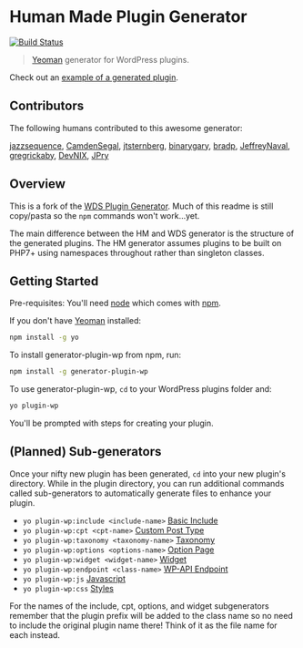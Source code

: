 # Human Made Plugin Generator
[![Build Status](https://secure.travis-ci.org/jazzsequence/generator-hm-plugin.png?branch=master)](https://travis-ci.org/jazzsequence/generator-hm-plugin)

> [Yeoman](http://yeoman.io) generator for WordPress plugins.

Check out an [example of a generated plugin](https://github.com/WebDevStudios/generator-plugin-wp-example).

## Contributors
The following humans contributed to this awesome generator:

[jazzsequence](https://github.com/jazzsequence), [CamdenSegal](https://github.com/CamdenSegal), [jtsternberg](https://github.com/jtsternberg), [binarygary](https://github.com/binarygary), [bradp](https://github.com/bradp), [JeffreyNaval](https://github.com/JeffreyNaval), [gregrickaby](https://github.com/gregrickaby), [DevNIX](https://github.com/DevNIX), [JPry](https://github.com/JPry)

## Overview
This is a fork of the [WDS Plugin Generator](https://github.com/WebDevStudios/generator-plugin-wp). Much of this readme is still copy/pasta so the `npm` commands won't work...yet.

The main difference between the HM and WDS generator is the structure of the generated plugins. The HM generator assumes plugins to be built on PHP7+ using namespaces throughout rather than singleton classes.

## Getting Started

Pre-requisites: You'll need [node](https://nodejs.org/download/) which comes
with [npm](https://github.com/npm/npm#super-easy-install).

If you don't have [Yeoman](http://yeoman.io/) installed:

```bash
npm install -g yo
```

To install generator-plugin-wp from npm, run:

```bash
npm install -g generator-plugin-wp
```

To use generator-plugin-wp, `cd` to your WordPress plugins folder and:

```bash
yo plugin-wp
```
You'll be prompted with steps for creating your plugin.

## (Planned) Sub-generators

Once your nifty new plugin has been generated, `cd` into your new plugin's
directory. While in the plugin directory, you can run additional commands
called sub-generators to automatically generate files to enhance your plugin.

* `yo plugin-wp:include <include-name>` [Basic Include](include/README.md)
* `yo plugin-wp:cpt <cpt-name>` [Custom Post Type](cpt/README.md)
* `yo plugin-wp:taxonomy <taxonomy-name>` [Taxonomy](taxonomy/README.md)
* `yo plugin-wp:options <options-name>` [Option Page](options/README.md)
* `yo plugin-wp:widget <widget-name>` [Widget](widget/README.md)
* `yo plugin-wp:endpoint <class-name>` [WP-API Endpoint](endpoint/README.md)
* `yo plugin-wp:js` [Javascript](js/README.md)
* `yo plugin-wp:css` [Styles](css/README.md)

For the names of the include, cpt, options, and widget subgenerators remember
that the plugin prefix will be added to the class name so no need to include the
original plugin name there! Think of it as the file name for each instead.
